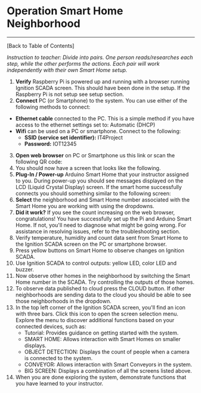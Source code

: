 # Operation Smart Home Neighborhood
---
[Back to Table of Contents]

*Instruction to teacher: Divide into pairs. One person reads/researches each step, while the other performs the actions. Each pair will work independently with their own Smart Home setup.*

1. **Verify** Raspberry Pi is powered up and running with a browser running Ignition SCADA screen.  This should have been done in the setup. If the Raspberry Pi is not setup see setup section.
2. **Connect** PC (or Smartphone) to the system.  You can use  either of the following methods to connect:
  -  **Ethernet cable** connected to the PC.  This is a simple method if you have access to the ethernet settings set to: Automatic (DHCP) 
  -  **Wifi** can be used on a PC or smartphone.  Connect to the following:
      -  **SSID (service set identifier):** IT4Project
      -  **Password:** IOT12345
3. **Open web browser** on PC or Smartphone us this link or scan the following QR code:
4. You should now have a screen that looks like the following.
5. **Plug-In / Power-up** Arduino Smart Home that your instructor assigned to you. During power-up you should see messages displayed on the LCD (Liquid Crystal Display) screen.  If the smart home successfully connects you should something similar to the following screen:
6. **Select** the neighborhood and Smart Home number associated with the Smart Home you are working with using the dropdowns.
7. **Did it work?** If you see the count increasing on the web browser, congratulations! You have successfully set up the Pi and Arduino Smart Home. If not, you'll need to diagnose what might be going wrong. For assistance in resolving issues, refer to the troubleshooting section.
8. Verify temperature, humidity and count data sent from Smart Home to the Ignition  SCADA screen on the PC or smartphone browser.
9. Press yellow buttons on Smart Home to observe changes on Ignition SCADA.
10. Use Ignition SCADA to control outputs: yellow LED, color LED and buzzer.
11. Now observe other homes in the neighborhood by switching the Smart Home number in the SCADA.  Try controlling the outputs of those homes.
12. To observe data published to cloud press the CLOUD button.  If other neighborhoods are sending data to the cloud you should be able to see those neighborhoods in the dropdown.
13. In the top left corner of the Ignition SCADA screen, you'll find an icon with three bars. Click this icon to open the screen selection menu. Explore the menu to discover additional functions based on your connected devices, such as:
    -  Tutorial: Provides guidance on getting started with the system.
    -  SMART HOME: Allows interaction with Smart Homes on smaller displays.
    -  OBJECT DETECTION: Displays the count of people when a camera is connected to the system.
    -  CONVEYOR: Allows interaction with Smart Conveyors in the system.
    -  BIG SCREEN: Displays a combination of all the screens listed above.
14. When you are done exploring the system, demonstrate functions that you have learned to your instructor. 

